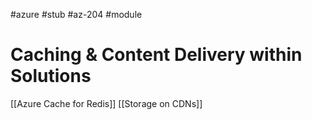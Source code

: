 #azure #stub #az-204 #module

# Caching & Content Delivery within Solutions
[[Azure Cache for Redis]]
[[Storage on CDNs]]